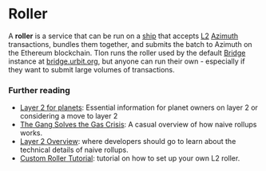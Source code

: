 # Roller

A **roller** is a service that can be run on a [ship](/glossary/ship) that accepts [L2](/glossary/rollups) [Azimuth](/glossary/azimuth) transactions, bundles them together, and submits the batch to Azimuth on the Ethereum blockchain. Tlon runs the roller used by the default [Bridge](/glossary/bridge) instance at [bridge.urbit.org](https://bridge.urbit.org), but anyone can run their own - especially if they want to submit large volumes of transactions.

### Further reading

- [Layer 2 for planets](/manual/id/layer-2-for-planets): Essential information for planet owners on layer 2 or considering a move to layer 2
- [The Gang Solves the Gas Crisis](https://urbit.org/blog/rollups): A casual overview of how naive rollups works.
- [Layer 2 Overview](/system/identity/concepts/layer2): where developers should go to learn about the technical details of naive rollups.
- [Custom Roller Tutorial](/system/identity/guides/roller-tutorial): tutorial on how to set up your own L2 roller.
